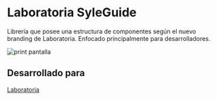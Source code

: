 # Laboratoria SyleGuide 

Librería que posee una estructura de componentes según el nuevo branding de Laboratoria.
Enfocado principalmente para desarrolladores.

![print pantalla](https://user-images.githubusercontent.com/32303709/37830077-2c4a7346-2e80-11e8-9d9e-7d3f0e85169f.png)

## Desarrollado para
[Laboratoria](http://www.laboratoria.la/)





